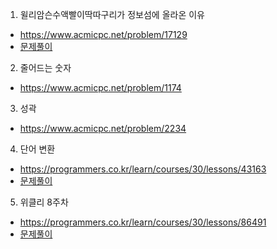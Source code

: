 1. 윌리암슨수액빨이딱따구리가 정보섬에 올라온 이유
* https://www.acmicpc.net/problem/17129
* [문제풀이](https://ryu-e.tistory.com/79)

2. 줄어드는 숫자
* https://www.acmicpc.net/problem/1174

3. 성곽 
* https://www.acmicpc.net/problem/2234

4. 단어 변환 
* https://programmers.co.kr/learn/courses/30/lessons/43163
* [문제풀이](https://ryu-e.tistory.com/78)

5. 위클리 8주차 
* https://programmers.co.kr/learn/courses/30/lessons/86491
* [문제풀이](https://ryu-e.tistory.com/77)
